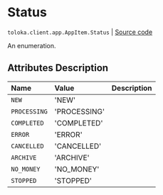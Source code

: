 # Status
`toloka.client.app.AppItem.Status` | [Source code](https://github.com/Toloka/toloka-kit/blob/v1.0.1/src/client/app/__init__.py#L148)

An enumeration.

## Attributes Description

| Name | Value | Description |
| :------| :-----------| :----------| 
`NEW`|'NEW'|<p></p>
`PROCESSING`|'PROCESSING'|<p></p>
`COMPLETED`|'COMPLETED'|<p></p>
`ERROR`|'ERROR'|<p></p>
`CANCELLED`|'CANCELLED'|<p></p>
`ARCHIVE`|'ARCHIVE'|<p></p>
`NO_MONEY`|'NO_MONEY'|<p></p>
`STOPPED`|'STOPPED'|<p></p>

